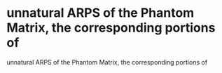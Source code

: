 # unnatural ARPS of the Phantom Matrix, the corresponding portions of

unnatural ARPS of the Phantom Matrix, the corresponding portions of